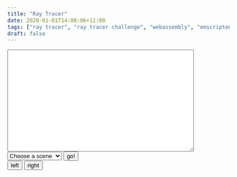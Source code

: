 ```yaml
---
title: "Ray Tracer"
date: 2020-01-01T14:08:06+11:00
tags: ["ray tracer", "ray tracer challenge", "webassembly", "emscripten", "C++"]
draft: false
---
```


<!DOCTYPE HTML>
<html>
<body>
<textarea rows=15 cols=50 id="sceneTextArea">
</textarea>
<br>
    <select id="scenes" onChange="return setScene()">
        <option scene="0" value="Choose a scene">Choose a scene</option>
        <option scene="1" value="/rayTracerScenes/reflectionScene.yaml">Reflections</option>
        <option scene="2" value="/rayTracerScenes/groups.yaml">Groups</option>
        <option scene="3" value="/rayTracerScenes/cylinders.yaml">Cylinders</option>
        <option scene="4" value="/rayTracerScenes/hippy.yaml">Hippy</option>
        <option scene="5" value="/rayTracerScenes/shadowPuppets.yaml">Shadow Puppets</option>
        <option scene="6" value="/rayTracerScenes/coverScene.yaml">Cover Scene</option>
        <option scene="7" value="/rayTracerScenes/christmas.yaml">Christmas</option>
        <option scene="8" value="/rayTracerScenes/globe.yaml">Globe</option>
        <option scene="9" value="/rayTracerScenes/skybox.yaml">Skybox</option>
    </select>
    <button id="gobutton">go!</button>
<br>
<button id="leftbutton">left</button>
<button id="rightbutton">right</button>
<br>
<canvas id="canvas"></canvas>
<script id="jsscript" src="/js/Runner.js"></script>
<script>
    // Module({
    //     canvas: (() => document.getElementById('canvas'))(),
    // });
    Module["onRuntimeInitialized"] = function () {
        Module.canvas = (() => document.getElementById('canvas'))();
        var goButton = document.getElementById("gobutton");
        goButton.addEventListener(
            "click", function() {
            Module._mainf();
            // Module.ccall('mainf', null, null, null);
            }
        );
    };
</script>
</body>
</html>
